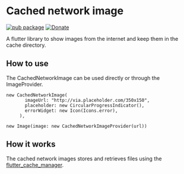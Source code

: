 
# Cached network image

[![pub package](https://img.shields.io/pub/v/cached_network_image.svg)](https://pub.dartlang.org/packages/cached_network_image)
[![Donate](https://img.shields.io/badge/Donate-PayPal-green.svg)](https://www.paypal.me/renefloor)

A flutter library to show images from the internet and keep them in the cache directory.

## How to use
The CachedNetworkImage can be used directly or through the ImageProvider.

```
new CachedNetworkImage(
       imageUrl: "http://via.placeholder.com/350x150",
       placeholder: new CircularProgressIndicator(),
       errorWidget: new Icon(Icons.error),
     ),
 ```


````
new Image(image: new CachedNetworkImageProvider(url))
````

## How it works
The cached network images stores and retrieves files using the [flutter_cache_manager](https://pub.dartlang.org/packages/flutter_cache_manager). 